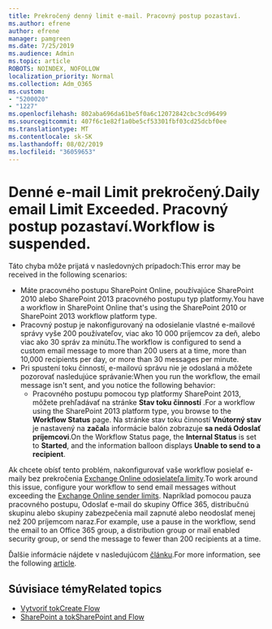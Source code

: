 ```yaml
---
title: Prekročený denný limit e-mail. Pracovný postup pozastaví.
ms.author: efrene
author: efrene
manager: pamgreen
ms.date: 7/25/2019
ms.audience: Admin
ms.topic: article
ROBOTS: NOINDEX, NOFOLLOW
localization_priority: Normal
ms.collection: Adm_O365
ms.custom:
- "5200020"
- "1227"
ms.openlocfilehash: 802aba696da61be5f0a6c12072842cbc3cd96499
ms.sourcegitcommit: 407f6c1e82f1a0be5cf53301fbf03cd25dcbf0ee
ms.translationtype: MT
ms.contentlocale: sk-SK
ms.lasthandoff: 08/02/2019
ms.locfileid: "36059653"
---
```

# <a name="daily-email-limit-exceeded-workflow-is-suspended"></a><span data-ttu-id="4bfb7-103">Denné e-mail Limit prekročený.</span><span class="sxs-lookup"><span data-stu-id="4bfb7-103">Daily email Limit Exceeded.</span></span> <span data-ttu-id="4bfb7-104">Pracovný postup pozastaví.</span><span class="sxs-lookup"><span data-stu-id="4bfb7-104">Workflow is suspended.</span></span>

<span data-ttu-id="4bfb7-105">Táto chyba môže prijatá v nasledovných prípadoch:</span><span class="sxs-lookup"><span data-stu-id="4bfb7-105">This error may be received in the following scenarios:</span></span>

- <span data-ttu-id="4bfb7-106">Máte pracovného postupu SharePoint Online, používajúce SharePoint 2010 alebo SharePoint 2013 pracovného postupu typ platformy.</span><span class="sxs-lookup"><span data-stu-id="4bfb7-106">You have a workflow in SharePoint Online that's using the SharePoint 2010 or SharePoint 2013 workflow platform type.</span></span>
- <span data-ttu-id="4bfb7-107">Pracovný postup je nakonfigurovaný na odosielanie vlastné e-mailové správy vyše 200 používateľov, viac ako 10 000 príjemcov za deň, alebo viac ako 30 správ za minútu.</span><span class="sxs-lookup"><span data-stu-id="4bfb7-107">The workflow is configured to send a custom email message to more than 200 users at a time, more than 10,000 recipients per day, or more than 30 messages per minute.</span></span>
- <span data-ttu-id="4bfb7-108">Pri spustení toku činností, e-mailovú správu nie je odoslaná a môžete pozorovať nasledujúce správanie:</span><span class="sxs-lookup"><span data-stu-id="4bfb7-108">When you run the workflow, the email message isn't sent, and you notice the following behavior:</span></span>
    - <span data-ttu-id="4bfb7-109">Pracovného postupu pomocou typ platformy SharePoint 2013, môžete prehľadávať na stránke **Stav toku činností** .</span><span class="sxs-lookup"><span data-stu-id="4bfb7-109">For a workflow using the SharePoint 2013 platform type, you browse to the **Workflow Status** page.</span></span> <span data-ttu-id="4bfb7-110">Na stránke stav toku činností **Vnútorný stav** je nastavený na **začal**a informácie balón zobrazuje **sa nedá Odoslať príjemcovi**.</span><span class="sxs-lookup"><span data-stu-id="4bfb7-110">On the Workflow Status page, the **Internal Status** is set to **Started**, and the information balloon displays **Unable to send to a recipient**.</span></span>

<span data-ttu-id="4bfb7-111">Ak chcete obísť tento problém, nakonfigurovať vaše workflow posielať e-maily bez prekročenia [Exchange Online odosielateľa limity](https://docs.microsoft.com/office365/servicedescriptions/exchange-online-service-description/exchange-online-limits#recipientlimits).</span><span class="sxs-lookup"><span data-stu-id="4bfb7-111">To work around this issue, configure your workflow to send email messages without exceeding the [Exchange Online sender limits](https://docs.microsoft.com/office365/servicedescriptions/exchange-online-service-description/exchange-online-limits#recipientlimits).</span></span> <span data-ttu-id="4bfb7-112">Napríklad pomocou pauza pracovného postupu, Odoslať e-mail do skupiny Office 365, distribučnú skupinu alebo skupiny zabezpečenia mail zapnuté alebo neodoslať menej než 200 príjemcom naraz.</span><span class="sxs-lookup"><span data-stu-id="4bfb7-112">For example, use a pause in the workflow, send the email to an Office 365 group, a distribution group or mail enabled security group, or send the message to fewer than 200 recipients at a time.</span></span>


<span data-ttu-id="4bfb7-113">Ďalšie informácie nájdete v nasledujúcom [článku](https://support.microsoft.com/help/3150442/daily-email-limit-has-exceeded-and-your-workflow-has-been-suspended-or).</span><span class="sxs-lookup"><span data-stu-id="4bfb7-113">For more information, see the following [article](https://support.microsoft.com/help/3150442/daily-email-limit-has-exceeded-and-your-workflow-has-been-suspended-or).</span></span>

## <a name="related-topics"></a><span data-ttu-id="4bfb7-114">Súvisiace témy</span><span class="sxs-lookup"><span data-stu-id="4bfb7-114">Related topics</span></span>
- [<span data-ttu-id="4bfb7-115">Vytvoriť tok</span><span class="sxs-lookup"><span data-stu-id="4bfb7-115">Create Flow</span></span>](https://support.office.com/article/Create-a-flow-for-a-list-or-library-in-SharePoint-Online-or-OneDrive-for-Business-a9c3e03b-0654-46af-a254-20252e580d01) 
- [<span data-ttu-id="4bfb7-116">SharePoint a tok</span><span class="sxs-lookup"><span data-stu-id="4bfb7-116">SharePoint and Flow</span></span>](https://flow.microsoft.com/blog/sharepoint-and-flow/) 